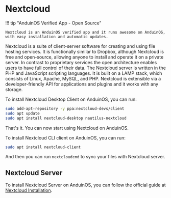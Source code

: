 # Nextcloud

!!! tip "AnduinOS Verified App - Open Source"

    Nextcloud is an AnduinOS verified app and it runs awesome on AnduinOS, with easy installation and automatic updates.

Nextcloud is a suite of client-server software for creating and using file hosting services. It is functionally similar to Dropbox, although Nextcloud is free and open-source, allowing anyone to install and operate it on a private server. In contrast to proprietary services the open architecture enables users to have full control of their data. The Nextcloud server is written in the PHP and JavaScript scripting languages. It is built on a LAMP stack, which consists of Linux, Apache, MySQL, and PHP. Nextcloud is extensible via a developer-friendly API for applications and plugins and it works with any storage.

To install Nextcloud Desktop Client on AnduinOS, you can run:

```bash
sudo add-apt-repository -y ppa:nextcloud-devs/client
sudo apt update
sudo apt install nextcloud-desktop nautilus-nextcloud
```

That's it. You can now start using Nextcloud on AnduinOS.

To install Nextcloud CLI client on AnduinOS, you can run:

```bash
sudo apt install nextcloud-client
```

And then you can run `nextcloudcmd` to sync your files with Nextcloud server.

## Nextcloud Server

To install Nextcloud Server on AnduinOS, you can follow the official guide at [Nextcloud Installation](../../../Servicing/Nextcloud/Nextcloud.md).
